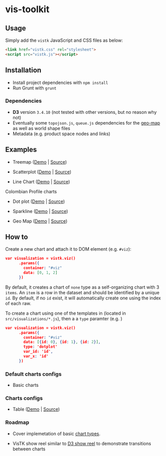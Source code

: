 # vis-toolkit

## Usage

Simply add the `vistk` JavaScript and CSS files as below:

```html
<link href="vistk.css" rel="stylesheet">
<script src="vistk.js"></script>
```
## Installation

* Install project dependencies with `npm install`
* Run Grunt with `grunt`

### Dependencies

* **D3** version `3.4.10` (not tested with other versions, but no reason why not)
* Eventually some `topojson.js`, `queue.js` dependencies for the [geo-map](http://cid-harvard.github.io/vis-toolkit/examples/geomap.html) as well as world shape files 
* Metadata (e.g. product space nodes and links)

## Examples

* Treemap ([Demo](http://cid-harvard.github.io/vis-toolkit/examples/treemap.html) | [Source](examples/treemap.html))
* Scatterplot ([Demo](http://cid-harvard.github.io/vis-toolkit/examples/scatterplot.html) | [Source](examples/scatterplot.html))

* Line Chart ([Demo](http://cid-harvard.github.io/vis-toolkit/examples/linechart.html) | [Source](examples/linechart.html))

Colombian Profile charts

* Dot plot ([Demo](http://cid-harvard.github.io/vis-toolkit/examples/dotplot.html) | [Source](examples/dotplot.html))
* Sparkline ([Demo](http://cid-harvard.github.io/vis-toolkit/examples/sparkline.html) | [Source](examples/sparkline.html))

* Geo Map ([Demo](http://cid-harvard.github.io/vis-toolkit/examples/geomap.html) | [Source](examples/geomap.html))

## How to

Create a new chart and attach it to DOM element (e.g. `#viz`):

```json
var visualization = vistk.viz()
      .params({
        container: "#viz"
        data: [0, 1, 2]
      })
```

By default, it creates a chart of `none` type as a self-organizing chart with 3 `items`. An `item` is a row in the dataset and should be identified by a unique `id`. By default, if no `id` exist, it will automatically create one using the index of each raw. 

To create a chart using one of the templates in (located in `src/visualizations/*.js`), then a a `type` paramter (e.g. )

```json
var visualization = vistk.viz()
      .params({
        container: "#viz"
        data: [{id: 0}, {id: 1}, {id: 2}],
        type: 'dotplot'
        var_id: 'id',
        var_x: 'id'
      })
```



### Default charts configs

* Basic charts

### Charts configs


* Table ([Demo](http://cid-harvard.github.io/vis-toolkit/examples/table.html) | [Source](examples/table.html))

### Roadmap

* Cover implemetation of basic [chart types](http://www.excelcharts.com/blog/classification-chart-types/).

* VisTK show reel similar to [D3 show reel](http://bl.ocks.org/mbostock/1256572) to demonstrate transitions between charts





